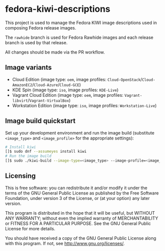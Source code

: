 # fedora-kiwi-descriptions

This project is used to manage the Fedora KIWI image descriptions used in composing Fedora release images.

The `rawhide` branch is used for Fedora Rawhide images and each release branch is used by that release.

All changes should be made via the PR workflow.

## Image variants

* Cloud Edition (image type: `oem`, image profiles: `Cloud-OpenStack`/`Cloud-AmazonEC2`/`Cloud-Azure`/`Cloud-GCE`)
* KDE Spin (image type: `iso`, image profiles: `KDE-Live`)
* Vagrant Cloud Edition (image type: `oem`, image profiles: `Vagrant-libvirt`/`Vagrant-VirtualBox`)
* Workstation Edition (image type: `iso`, image profiles: `Workstation-Live`)

## Image build quickstart

Set up your development environment and run the image build (substitute `<image_type>` and `<image_profile>` for the appropriate settings):

```bash
# Install kiwi
[]$ sudo dnf --assumeyes install kiwi
# Run the image build
[]$ sudo ./kiwi-build --image-type=<image_type> --image-profile=<image_profile> --output-dir ./outdir
```

## Licensing

This is free software: you can redistribute it and/or modify
it under the terms of the GNU General Public License as published by
the Free Software Foundation, under version 3 of the License, or
(at your option) any later version.

This program is distributed in the hope that it will be useful,
but WITHOUT ANY WARRANTY; without even the implied warranty of
MERCHANTABILITY or FITNESS FOR A PARTICULAR PURPOSE. See the
GNU General Public License for more details.

You should have received a copy of the GNU General Public License
along with this program. If not, see <http://www.gnu.org/licenses/>.
